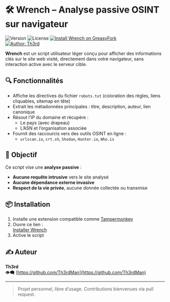 # 🛠 Wrench – Analyse passive OSINT sur navigateur

![Version](https://img.shields.io/badge/version-2.5-blue)
![License](https://img.shields.io/badge/license-GPLv3-blue)
[![Install Wrench on GreasyFork](https://img.shields.io/badge/Install-GreasyFork-red.svg)](https://greasyfork.org/fr/scripts/538478-wrench)  
[![Author: Th3rd](https://img.shields.io/badge/github-Th3rdMan-181717?logo=github)](https://github.com/Th3rdMan)


**Wrench** est un script utilisateur léger conçu pour afficher des informations clés sur le site web visité, directement dans votre navigateur, sans interaction active avec le serveur cible.

## 🔍 Fonctionnalités

- Affiche les directives du fichier `robots.txt` (coloration des règles, liens cliquables, sitemap en tête)
- Extrait les métadonnées principales : titre, description, auteur, lien canonique
- Résout l’IP du domaine et récupère :
  - Le pays (avec drapeau)
  - L’ASN et l’organisation associée
- Fournit des raccourcis vers des outils OSINT en ligne :
  - `urlscan.io`, `crt.sh`, `Shodan`, `Hunter.io`, `Who.is`

## 🎯 Objectif

Ce script vise une **analyse passive** :
- **Aucune requête intrusive** vers le site analysé
- **Aucune dépendance externe invasive**
- **Respect de la vie privée**, aucune donnée collectée ou transmise

## 📦 Installation

1. Installe une extension compatible comme [Tampermonkey](https://www.tampermonkey.net/)
2. Ouvre ce lien :  
   [Installer Wrench](https://greasyfork.org/fr/scripts/538478-wrench)
3. Active le script
   
## ✍️ Auteur

**Th3rd**  
👁️‍🗨️ [https://github.com/Th3rdMan](https://github.com/Th3rdMan)

---

> Projet personnel, libre d’usage. Contributions bienvenues via pull request.
